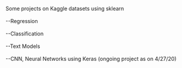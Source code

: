 Some projects on Kaggle datasets using sklearn </br></br>
--Regression</br></br>
--Classification</br></br>
--Text Models</br></br>
--CNN, Neural Networks using Keras (ongoing project as on 4/27/20)
